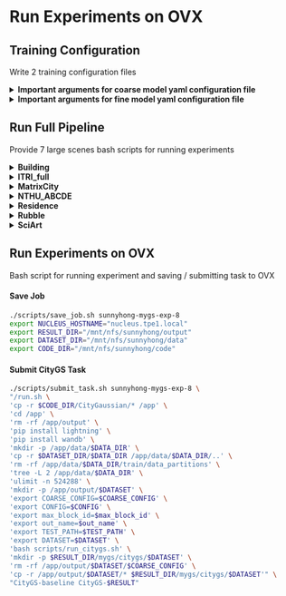 # Run Experiments on OVX

## Training Configuration

Write 2 training configuration files

<details>
<summary><span style="font-weight: bold;">Important arguments for coarse model yaml configuration file</span></summary>

  ## Model Parameters (model_params)
  #### source_path
  Path to the dataset
  #### resolution
  Specifies resolution of the loaded images before training. If provided 1, 2, 4 or 8, uses original, 1/2, 1/4 or 1/8 resolution, respectively. For all other values, rescales the width to the given number while maintaining image aspect. If provided -1 and input image width exceeds 1.6K pixels, inputs are automatically rescaled to this target.
  ## Optimization Parameters (optim_params)
  #### iterations
  Specify how many iterations to train coarse model
  #### densification_interval
  Specify how many iterations interval to densify
</details>

<details>
<summary><span style="font-weight: bold;">Important arguments for fine model yaml configuration file</span></summary>

  ## Model Parameters (model_params)
  #### source_path
  Path to the dataset
  #### resolution
  Specifies resolution of the loaded images before training. If provided 1, 2, 4 or 8, uses original, 1/2, 1/4 or 1/8 resolution, respectively. For all other values, rescales the width to the given number while maintaining image aspect. If provided -1 and input image width exceeds 1.6K pixels, inputs are automatically rescaled to this target.
  #### use_pretrain
  Whether to use pretrain model to resume training. Always set to ```True``` in parallel fine tuning stage and ```False``` in coarse model training stage.
  #### use_full_pretrain
  Whether to use full pretrain model to resume training. If ```True```, load all coarse model into parallel fine tuning stage, else only load the corresponding block into parallel finetuning stage
  #### use_mask
  Whether to use created mask from data partition stage. If ```True```, use mask to avoid redundant modeling and L1 loss will be masked.
  #### mask_threshold
  With how much percentage the specify training view will be included to the specific block
  #### block_dim
  The whole scene will be divided into [X,Y,Z] blocks
  ## Optimization Parameters (optim_params)
  #### iterations
  Specify how many iterations to train coarse model
  #### densification_interval
  Specify how many iterations interval to densify
</details>

## Run Full Pipeline

Provide 7 large scenes bash scripts for running experiments


<details>
<summary><strong>Building</strong></summary>


<pre><code>export DATASET="building-pixsfm"
export COARSE_CONFIG="building_coarse"
export CONFIG="building_c20_r4"
export TEST_PATH="data/mill19/building-pixsfm/val"
export out_name="val"
export max_block_id=19
# For OVX
export DATA_DIR="mill19/building-pixsfm"
export RESULT="building"
</code></pre>

</details>

<details>
<summary><strong>ITRI_full</strong></summary>


<pre><code>export DATASET="ITRI_full"
export COARSE_CONFIG_NAME="itri_full_coarse"
export CONFIG_NAME="itri_full_c9_r4"
export TEST_PATH="data/ITRI_full/test"
export out_name="test"
export FINAL_DIR="output/$DATASET"
export max_block_id=8
# For OVX
export DATA_DIR="ITRI_full"
export RESULT="ITRI_full"
</code></pre>

</details>

<details>
<summary><strong>MatrixCity</strong></summary>


<pre><code>export DATASET="aerial"
export COARSE_CONFIG="mc_aerial_coarse"
export CONFIG="mc_aerial_c36"
export TEST_PATH="data/matrix_city/aerial/test"
export out_name="test"
export max_block_id=35
# For OVX
export DATA_DIR="matrix_city/aerial"
export RESULT="matrixcity"
</code></pre>

</details>

<details>
<summary><strong>NTHU_ABCDE</strong></summary>


<pre><code>export DATASET="NTHU_ABCDE"
export COARSE_CONFIG_NAME="nthu_campus_coarse"
export CONFIG_NAME="nthu_campus_c10_r4"
export TEST_PATH="data/NTHU_ABCDE/test"
export out_name="test"
export FINAL_DIR="output/$DATASET"
export max_block_id=9
# For OVX
export DATA_DIR="NTHU_ABCDE"
export RESULT="NTHU_ABCDE"
</code></pre>

</details>

<details>
<summary><strong>Residence</strong></summary>


<pre><code>export DATASET="residence-pixsfm"
export COARSE_CONFIG="residence_coarse"
export CONFIG="residence_c20_r4"
export TEST_PATH="data/urban_scene_3d/residence-pixsfm/val"
export out_name="val"
export max_block_id=19
# For OVX
export DATA_DIR="urban_scene_3d/residence-pixsfm"
export RESULT="residence"
</code></pre>

</details>

<details>
<summary><strong>Rubble</strong></summary>


<pre><code>export DATASET="rubble-pixsfm"
export COARSE_CONFIG="rubble_coarse"
export CONFIG="rubble_c9_r4"
export TEST_PATH="data/mill19/rubble-pixsfm/val"
export out_name="val"
export max_block_id=8
# For OVX
export DATA_DIR="mill19/rubble-pixsfm"
export RESULT="rubble"
</code></pre>

</details>

<details>
<summary><strong>SciArt</strong></summary>


<pre><code>export DATASET="sci-art-pixsfm"
export COARSE_CONFIG="sciart_coarse"
export CONFIG="sciart_c9_r4"
export TEST_PATH="data/urban_scene_3d/sci-art-pixsfm/val"
export out_name="val"
export FINAL_DIR="output/$DATASET"
export max_block_id=8
# For OVX
export DATA_DIR="urban_scene_3d/sci-art-pixsfm"
export RESULT="sci-art"
</code></pre>

</details>



## Run Experiments on OVX

Bash script for running experiment and saving / submitting task to OVX

#### Save Job
```bash
./scripts/save_job.sh sunnyhong-mygs-exp-8
export NUCLEUS_HOSTNAME="nucleus.tpe1.local"
export RESULT_DIR="/mnt/nfs/sunnyhong/output"
export DATASET_DIR="/mnt/nfs/sunnyhong/data"
export CODE_DIR="/mnt/nfs/sunnyhong/code"
```

#### Submit CityGS Task
```bash
./scripts/submit_task.sh sunnyhong-mygs-exp-8 \
"/run.sh \
'cp -r $CODE_DIR/CityGaussian/* /app' \
'cd /app' \
'rm -rf /app/output' \
'pip install lightning' \
'pip install wandb' \
'mkdir -p /app/data/$DATA_DIR' \
'cp -r $DATASET_DIR/$DATA_DIR /app/data/$DATA_DIR/..' \
'rm -rf /app/data/$DATA_DIR/train/data_partitions' \
'tree -L 2 /app/data/$DATA_DIR' \
'ulimit -n 524288' \
'mkdir -p /app/output/$DATASET' \
'export COARSE_CONFIG=$COARSE_CONFIG' \
'export CONFIG=$CONFIG' \
'export max_block_id=$max_block_id' \
'export out_name=$out_name' \
'export TEST_PATH=$TEST_PATH' \
'export DATASET=$DATASET' \
'bash scripts/run_citygs.sh' \
'mkdir -p $RESULT_DIR/mygs/citygs/$DATASET' \
'rm -rf /app/output/$DATASET/$COARSE_CONFIG' \
'cp -r /app/output/$DATASET/* $RESULT_DIR/mygs/citygs/$DATASET'" \
"CityGS-baseline CityGS-$RESULT"
```